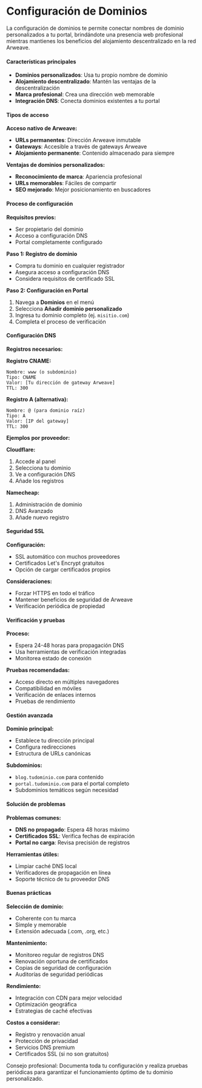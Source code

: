 # Configuración de Dominios

La configuración de dominios te permite conectar nombres de dominio personalizados a tu portal, brindándote una presencia web profesional mientras mantienes los beneficios del alojamiento descentralizado en la red Arweave.

#### Características principales

- **Dominios personalizados**: Usa tu propio nombre de dominio
- **Alojamiento descentralizado**: Mantén las ventajas de la descentralización
- **Marca profesional**: Crea una dirección web memorable
- **Integración DNS**: Conecta dominios existentes a tu portal

#### Tipos de acceso

**Acceso nativo de Arweave:**
- **URLs permanentes**: Dirección Arweave inmutable
- **Gateways**: Accesible a través de gateways Arweave
- **Alojamiento permanente**: Contenido almacenado para siempre

**Ventajas de dominios personalizados:**
- **Reconocimiento de marca**: Apariencia profesional
- **URLs memorables**: Fáciles de compartir
- **SEO mejorado**: Mejor posicionamiento en buscadores

#### Proceso de configuración

**Requisitos previos:**
- Ser propietario del dominio
- Acceso a configuración DNS
- Portal completamente configurado

**Paso 1: Registro de dominio**
- Compra tu dominio en cualquier registrador
- Asegura acceso a configuración DNS
- Considera requisitos de certificado SSL

**Paso 2: Configuración en Portal**
1. Navega a **Dominios** en el menú
2. Selecciona **Añadir dominio personalizado**
3. Ingresa tu dominio completo (ej. `misitio.com`)
4. Completa el proceso de verificación

#### Configuración DNS

**Registros necesarios:**

**Registro CNAME:**

```
Nombre: www (o subdominio)
Tipo: CNAME
Valor: [Tu dirección de gateway Arweave]
TTL: 300
```

**Registro A (alternativa):**

```
Nombre: @ (para dominio raíz)
Tipo: A
Valor: [IP del gateway]
TTL: 300
```


**Ejemplos por proveedor:**

**Cloudflare:**
1. Accede al panel
2. Selecciona tu dominio
3. Ve a configuración DNS
4. Añade los registros

**Namecheap:**
1. Administración de dominio
2. DNS Avanzado
3. Añade nuevo registro

#### Seguridad SSL

**Configuración:**
- SSL automático con muchos proveedores
- Certificados Let's Encrypt gratuitos
- Opción de cargar certificados propios

**Consideraciones:**
- Forzar HTTPS en todo el tráfico
- Mantener beneficios de seguridad de Arweave
- Verificación periódica de propiedad

#### Verificación y pruebas

**Proceso:**
- Espera 24-48 horas para propagación DNS
- Usa herramientas de verificación integradas
- Monitorea estado de conexión

**Pruebas recomendadas:**
- Acceso directo en múltiples navegadores
- Compatibilidad en móviles
- Verificación de enlaces internos
- Pruebas de rendimiento

#### Gestión avanzada

**Dominio principal:**
- Establece tu dirección principal
- Configura redirecciones
- Estructura de URLs canónicas

**Subdominios:**
- `blog.tudominio.com` para contenido
- `portal.tudominio.com` para el portal completo
- Subdominios temáticos según necesidad

#### Solución de problemas

**Problemas comunes:**
- **DNS no propagado**: Espera 48 horas máximo
- **Certificados SSL**: Verifica fechas de expiración
- **Portal no carga**: Revisa precisión de registros

**Herramientas útiles:**
- Limpiar caché DNS local
- Verificadores de propagación en línea
- Soporte técnico de tu proveedor DNS

#### Buenas prácticas

**Selección de dominio:**
- Coherente con tu marca
- Simple y memorable
- Extensión adecuada (.com, .org, etc.)

**Mantenimiento:**
- Monitoreo regular de registros DNS
- Renovación oportuna de certificados
- Copias de seguridad de configuración
- Auditorías de seguridad periódicas

**Rendimiento:**
- Integración con CDN para mejor velocidad
- Optimización geográfica
- Estrategias de caché efectivas

**Costos a considerar:**
- Registro y renovación anual
- Protección de privacidad
- Servicios DNS premium
- Certificados SSL (si no son gratuitos)

Consejo profesional: Documenta toda tu configuración y realiza pruebas periódicas para garantizar el funcionamiento óptimo de tu dominio personalizado.